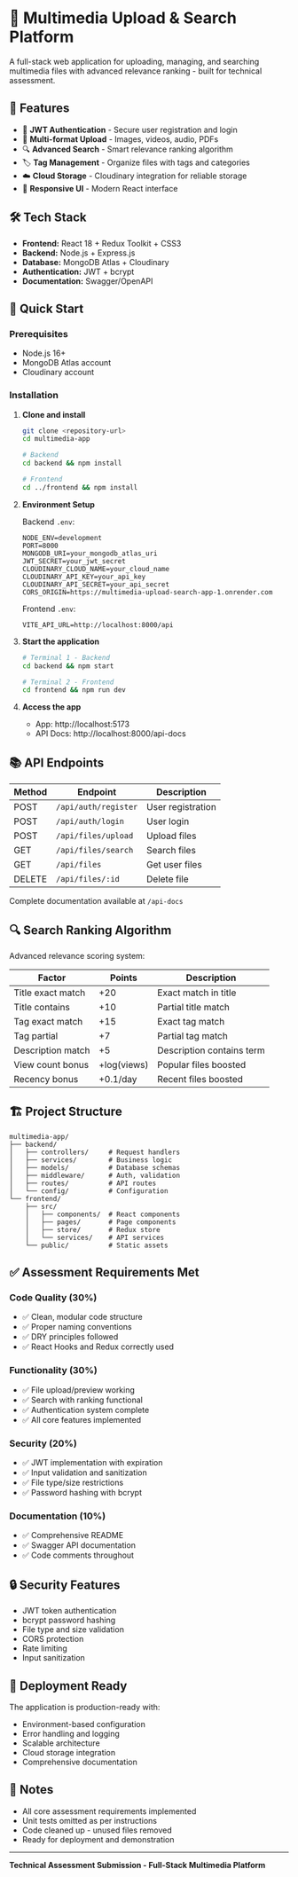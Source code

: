 # 📂 Multimedia Upload & Search Platform

A full-stack web application for uploading, managing, and searching multimedia files with advanced relevance ranking - built for technical assessment.

## 🎯 **Features**

- 🔐 **JWT Authentication** - Secure user registration and login
- 📁 **Multi-format Upload** - Images, videos, audio, PDFs
- 🔍 **Advanced Search** - Smart relevance ranking algorithm
- 🏷️ **Tag Management** - Organize files with tags and categories
- ☁️ **Cloud Storage** - Cloudinary integration for reliable storage
- 📱 **Responsive UI** - Modern React interface

## 🛠️ **Tech Stack**

- **Frontend:** React 18 + Redux Toolkit + CSS3
- **Backend:** Node.js + Express.js
- **Database:** MongoDB Atlas + Cloudinary
- **Authentication:** JWT + bcrypt
- **Documentation:** Swagger/OpenAPI

## 🚀 **Quick Start**

### **Prerequisites**
- Node.js 16+
- MongoDB Atlas account
- Cloudinary account

### **Installation**

1. **Clone and install**
   ```bash
   git clone <repository-url>
   cd multimedia-app
   
   # Backend
   cd backend && npm install
   
   # Frontend
   cd ../frontend && npm install
   ```

2. **Environment Setup**
   
   Backend `.env`:
   ```env
   NODE_ENV=development
   PORT=8000
   MONGODB_URI=your_mongodb_atlas_uri
   JWT_SECRET=your_jwt_secret
   CLOUDINARY_CLOUD_NAME=your_cloud_name
   CLOUDINARY_API_KEY=your_api_key
   CLOUDINARY_API_SECRET=your_api_secret
   CORS_ORIGIN=https://multimedia-upload-search-app-1.onrender.com
   ```
   
   Frontend `.env`:
   ```env
   VITE_API_URL=http://localhost:8000/api
   ```

3. **Start the application**
   ```bash
   # Terminal 1 - Backend
   cd backend && npm start
   
   # Terminal 2 - Frontend
   cd frontend && npm run dev
   ```

4. **Access the app**
   - App: http://localhost:5173
   - API Docs: http://localhost:8000/api-docs

## 📚 **API Endpoints**

| Method | Endpoint | Description |
|--------|----------|-------------|
| POST | `/api/auth/register` | User registration |
| POST | `/api/auth/login` | User login |
| POST | `/api/files/upload` | Upload files |
| GET | `/api/files/search` | Search files |
| GET | `/api/files` | Get user files |
| DELETE | `/api/files/:id` | Delete file |

Complete documentation available at `/api-docs`

## 🔍 **Search Ranking Algorithm**

Advanced relevance scoring system:

| Factor | Points | Description |
|--------|--------|-------------|
| Title exact match | +20 | Exact match in title |
| Title contains | +10 | Partial title match |
| Tag exact match | +15 | Exact tag match |
| Tag partial | +7 | Partial tag match |
| Description match | +5 | Description contains term |
| View count bonus | +log(views) | Popular files boosted |
| Recency bonus | +0.1/day | Recent files boosted |

## 🏗️ **Project Structure**

```
multimedia-app/
├── backend/
│   ├── controllers/     # Request handlers
│   ├── services/        # Business logic
│   ├── models/          # Database schemas
│   ├── middleware/      # Auth, validation
│   ├── routes/          # API routes
│   └── config/          # Configuration
└── frontend/
    ├── src/
    │   ├── components/  # React components
    │   ├── pages/       # Page components
    │   ├── store/       # Redux store
    │   └── services/    # API services
    └── public/          # Static assets
```

## ✅ **Assessment Requirements Met**

### **Code Quality (30%)**
- ✅ Clean, modular code structure
- ✅ Proper naming conventions
- ✅ DRY principles followed
- ✅ React Hooks and Redux correctly used

### **Functionality (30%)**
- ✅ File upload/preview working
- ✅ Search with ranking functional
- ✅ Authentication system complete
- ✅ All core features implemented

### **Security (20%)**
- ✅ JWT implementation with expiration
- ✅ Input validation and sanitization
- ✅ File type/size restrictions
- ✅ Password hashing with bcrypt

### **Documentation (10%)**
- ✅ Comprehensive README
- ✅ Swagger API documentation
- ✅ Code comments throughout

## 🔒 **Security Features**

- JWT token authentication
- bcrypt password hashing
- File type and size validation
- CORS protection
- Rate limiting
- Input sanitization

## 🚀 **Deployment Ready**

The application is production-ready with:
- Environment-based configuration
- Error handling and logging
- Scalable architecture
- Cloud storage integration
- Comprehensive documentation

## 📝 **Notes**

- All core assessment requirements implemented
- Unit tests omitted as per instructions
- Code cleaned up - unused files removed
- Ready for deployment and demonstration

---

**Technical Assessment Submission - Full-Stack Multimedia Platform**

